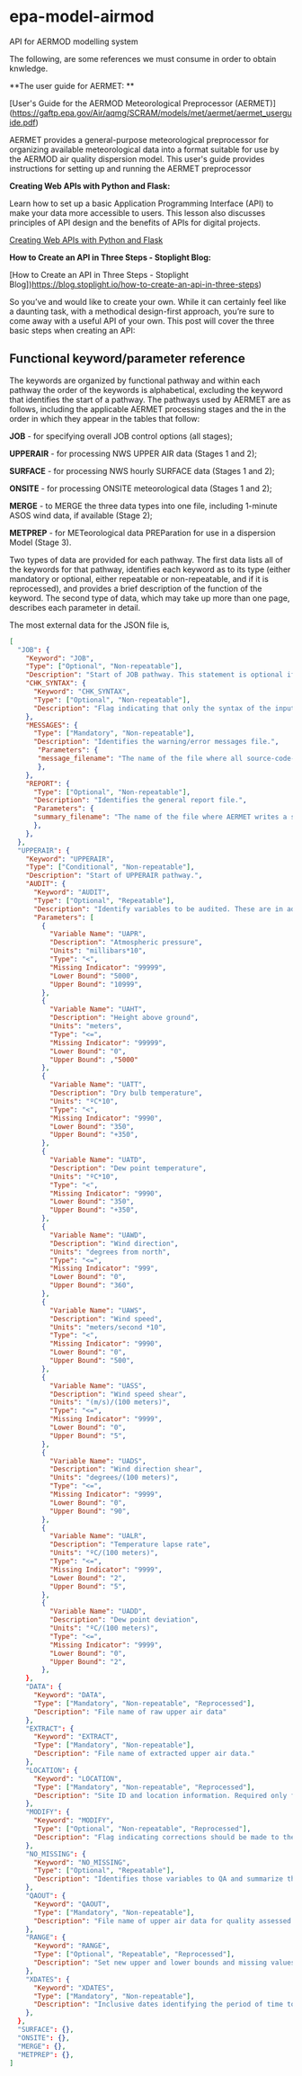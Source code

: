 # epa-model-airmod

API for AERMOD modelling system

The following, are some references we must consume in order to obtain knwledge.

**The user guide for AERMET: **

[User's Guide for the AERMOD Meteorological Preprocessor (AERMET)] (https://gaftp.epa.gov/Air/aqmg/SCRAM/models/met/aermet/aermet_userguide.pdf)

AERMET provides a general-purpose meteorological preprocessor for organizing
available meteorological data into a format suitable for use by the AERMOD air quality
dispersion model. This user's guide provides instructions for setting up and running the
AERMET preprocessor

**Creating Web APIs with Python and Flask:**

Learn how to set up a basic Application Programming Interface (API) to make your data more accessible to users. This lesson also discusses principles of API design and the benefits of APIs for digital projects.

[Creating Web APIs with Python and Flask](https://programminghistorian.org/en/lessons/creating-apis-with-python-and-flask)

**How to Create an API in Three Steps - Stoplight Blog:**

[How to Create an API in Three Steps - Stoplight Blog])https://blog.stoplight.io/how-to-create-an-api-in-three-steps)

So you’ve  and would like to create your own. While it can certainly feel like a daunting task, with a methodical design-first approach, you’re sure to come away with a useful API of your own. This post will cover the three basic steps when creating an API:

## Functional keyword/parameter reference

The keywords are organized by functional pathway and
within each pathway the order of the keywords is alphabetical, excluding the keyword that
identifies the start of a pathway. The pathways used by AERMET are as follows, including the
applicable AERMET processing stages and the in the order in which they appear in the tables
that follow:

**JOB** - for specifying overall JOB control options (all stages);

**UPPERAIR** - for processing NWS UPPER AIR data (Stages 1 and 2);

**SURFACE** - for processing NWS hourly SURFACE data (Stages 1 and 2);

**ONSITE** - for processing ONSITE meteorological data (Stages 1 and 2);

**MERGE** - to MERGE the three data types into one file, including 1-minute ASOS wind data, if available (Stage 2);

**METPREP** - for METeorological data PREParation for use in a dispersion Model (Stage 3).

Two types of data are provided for each pathway. The first data lists all of the
keywords for that pathway, identifies each keyword as to its type (either mandatory or optional,
either repeatable or non-repeatable, and if it is reprocessed), and provides a brief description of
the function of the keyword. The second type of data, which may take up more than one page,
describes each parameter in detail.

The most external data for the JSON file is,

```json
[
  "JOB": {
    "Keyword": "JOB",
    "Type": ["Optional", "Non-repeatable"],
    "Description": "Start of JOB pathway. This statement is optional if the statements associated with this block appear first in the input control file",
    "CHK_SYNTAX": {
      "Keyword": "CHK_SYNTAX",
      "Type": ["Optional", "Non-repeatable"],
      "Description": "Flag indicating that only the syntax of the input statements should be checked for errors, i.e., no data are processed.",
    },
    "MESSAGES": {
      "Type": ["Mandatory", "Non-repeatable"],
      "Description": "Identifies the warning/error messages file.",
       "Parameters": {
       "message_filename": "The name of the file where all source-code-generated messages are written",
       },
    },
    "REPORT": {
      "Type": ["Optional", "Non-repeatable"],
      "Description": "Identifies the general report file.",
      "Parameters": {
      "summary_filename": "The name of the file where AERMET writes a summary of all preprocessor activity for the current run",
      },
    },
  },
  "UPPERAIR": {
    "Keyword": "UPPERAIR",
    "Type": ["Conditional", "Non-repeatable"],
    "Description": "Start of UPPERAIR pathway.",
    "AUDIT": {
      "Keyword": "AUDIT",
      "Type": ["Optional", "Repeatable"],
      "Description": "Identify variables to be audited. These are in addition to any automatically audited variables.",
      "Parameters": [ 
        {
          "Variable Name": "UAPR",
          "Description": "Atmospheric pressure",
          "Units": "millibars*10",
          "Type": "<",
          "Missing Indicator": "99999",
          "Lower Bound": "5000",
          "Upper Bound": "10999",
        },
        {
          "Variable Name": "UAHT",
          "Description": "Height above ground",
          "Units": "meters",
          "Type": "<=",
          "Missing Indicator": "99999",
          "Lower Bound": "0",
          "Upper Bound": ,"5000"
        },
        {
          "Variable Name": "UATT",
          "Description": "Dry bulb temperature",
          "Units": "ºC*10",
          "Type": "<",
          "Missing Indicator": "9990",
          "Lower Bound": "350",
          "Upper Bound": "+350",
        },
        {
          "Variable Name": "UATD",
          "Description": "Dew point temperature",
          "Units": "ºC*10",
          "Type": "<",
          "Missing Indicator": "9990",
          "Lower Bound": "350",
          "Upper Bound": "+350",
        },
        {
          "Variable Name": "UAWD",
          "Description": "Wind direction",
          "Units": "degrees from north",
          "Type": "<=",
          "Missing Indicator": "999",
          "Lower Bound": "0",
          "Upper Bound": "360",
        },
        {
          "Variable Name": "UAWS",
          "Description": "Wind speed",
          "Units": "meters/second *10",
          "Type": "<",
          "Missing Indicator": "9990",
          "Lower Bound": "0",
          "Upper Bound": "500",
        },
        {
          "Variable Name": "UASS",
          "Description": "Wind speed shear",
          "Units": "(m/s)/(100 meters)",
          "Type": "<=",
          "Missing Indicator": "9999",
          "Lower Bound": "0",
          "Upper Bound": "5",
        },
        {
          "Variable Name": "UADS",
          "Description": "Wind direction shear",
          "Units": "degrees/(100 meters)",
          "Type": "<=",
          "Missing Indicator": "9999",
          "Lower Bound": "0",
          "Upper Bound": "90",
        },
        {
          "Variable Name": "UALR",
          "Description": "Temperature lapse rate",
          "Units": "ºC/(100 meters)",
          "Type": "<=",
          "Missing Indicator": "9999",
          "Lower Bound": "2",
          "Upper Bound": "5",
        },
        {
          "Variable Name": "UADD",
          "Description": "Dew point deviation",
          "Units": "ºC/(100 meters)",
          "Type": "<=",
          "Missing Indicator": "9999",
          "Lower Bound": "0",
          "Upper Bound": "2",
        },
    },
    "DATA": {
      "Keyword": "DATA",
      "Type": ["Mandatory", "Non-repeatable", "Reprocessed"],
      "Description": "File name of raw upper air data"
    },
    "EXTRACT": {
      "Keyword": "EXTRACT",
      "Type": ["Mandatory", "Non-repeatable"],
      "Description": "File name of extracted upper air data."
    },
    "LOCATION": {
      "Keyword": "LOCATION",
      "Type": ["Mandatory", "Non-repeatable", "Reprocessed"],
      "Description": "Site ID and location information. Required only for extraction processing."
    },
    "MODIFY": {
      "Keyword": "MODIFY",
      "Type": ["Optional", "Non-repeatable", "Reprocessed"],
      "Description": "Flag indicating corrections should be made to the sounding data when extracted. See '5 for a discussion of these corrections."
    },
    "NO_MISSING": {
      "Keyword": "NO_MISSING",
      "Type": ["Optional", "Repeatable"],
      "Description": "Identifies those variables to QA and summarize the messages only; detailed message identifying the violation and date is suppressed."
    },
    "QAOUT": {
      "Keyword": "QAOUT",
      "Type": ["Mandatory", "Non-repeatable"],
      "Description": "File name of upper air data for quality assessed output/merge input."
    },
    "RANGE": {
      "Keyword": "RANGE",
      "Type": ["Optional", "Repeatable", "Reprocessed"],
      "Description": "Set new upper and lower bounds and missing values for QA of the variable listed."
    },
    "XDATES": {
      "Keyword": "XDATES",
      "Type": ["Mandatory", "Non-repeatable"],
      "Description": "Inclusive dates identifying the period of time to extract from the archive data file."
    },
  },
  "SURFACE": {},
  "ONSITE": {},
  "MERGE": {},
  "METPREP": {},
]
```

<!--
=====================================================================
-->
